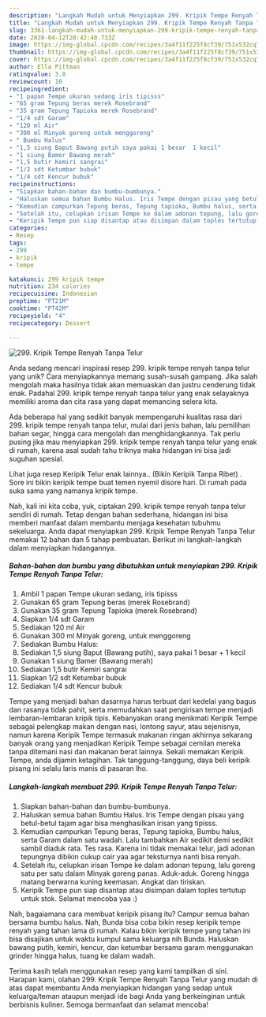 ```yaml
---
description: "Langkah Mudah untuk Menyiapkan 299. Kripik Tempe Renyah Tanpa Telur, Lezat Sekali"
title: "Langkah Mudah untuk Menyiapkan 299. Kripik Tempe Renyah Tanpa Telur, Lezat Sekali"
slug: 3361-langkah-mudah-untuk-menyiapkan-299-kripik-tempe-renyah-tanpa-telur-lezat-sekali
date: 2020-04-12T20:42:40.733Z
image: https://img-global.cpcdn.com/recipes/3a4f11f225f8cf39/751x532cq70/299-kripik-tempe-renyah-tanpa-telur-foto-resep-utama.jpg
thumbnail: https://img-global.cpcdn.com/recipes/3a4f11f225f8cf39/751x532cq70/299-kripik-tempe-renyah-tanpa-telur-foto-resep-utama.jpg
cover: https://img-global.cpcdn.com/recipes/3a4f11f225f8cf39/751x532cq70/299-kripik-tempe-renyah-tanpa-telur-foto-resep-utama.jpg
author: Ella Pittman
ratingvalue: 3.8
reviewcount: 10
recipeingredient:
- "1 papan Tempe ukuran sedang iris tipisss"
- "65 gram Tepung beras merek Rosebrand"
- "35 gram Tepung Tapioka merek Rosebrand"
- "1/4 sdt Garam"
- "120 ml Air"
- "300 ml Minyak goreng untuk menggoreng"
- " Bumbu Halus"
- "1,5 siung Baput Bawang putih saya pakai 1 besar  1 kecil"
- "1 siung Bamer Bawang merah"
- "1,5 butir Kemiri sangrai"
- "1/2 sdt Ketumbar bubuk"
- "1/4 sdt Kencur bubuk"
recipeinstructions:
- "Siapkan bahan-bahan dan bumbu-bumbunya."
- "Haluskan semua bahan Bumbu Halus. Iris Tempe dengan pisau yang betul-betul tajam agar bisa menghasilkan irisan yang tipisss."
- "Kemudian campurkan Tepung beras, Tepung tapioka, Bumbu halus, serta Garam dalam satu wadah. Lalu tambahkan Air sedikit demi sedikit sambil diaduk rata. Tes rasa. Karena ini tidak memakai telur, jadi adonan tepungnya dibikin cukup cair yaa agar teksturnya nanti bisa renyah."
- "Setelah itu, celupkan irisan Tempe ke dalam adonan tepung, lalu goreng satu per satu dalam Minyak goreng panas. Aduk-aduk. Goreng hingga matang berwarna kuning keemasan. Angkat dan tiriskan."
- "Keripik Tempe pun siap disantap atau disimpan dalam toples tertutup untuk stok. Selamat mencoba yaa :)"
categories:
- Resep
tags:
- 299
- kripik
- tempe

katakunci: 299 kripik tempe 
nutrition: 234 calories
recipecuisine: Indonesian
preptime: "PT21M"
cooktime: "PT42M"
recipeyield: "4"
recipecategory: Dessert

---
```



![299. Kripik Tempe Renyah Tanpa Telur](https://img-global.cpcdn.com/recipes/3a4f11f225f8cf39/751x532cq70/299-kripik-tempe-renyah-tanpa-telur-foto-resep-utama.jpg)

Anda sedang mencari inspirasi resep 299. kripik tempe renyah tanpa telur yang unik? Cara menyiapkannya memang susah-susah gampang. Jika salah mengolah maka hasilnya tidak akan memuaskan dan justru cenderung tidak enak. Padahal 299. kripik tempe renyah tanpa telur yang enak selayaknya memiliki aroma dan cita rasa yang dapat memancing selera kita.

Ada beberapa hal yang sedikit banyak mempengaruhi kualitas rasa dari 299. kripik tempe renyah tanpa telur, mulai dari jenis bahan, lalu pemilihan bahan segar, hingga cara mengolah dan menghidangkannya. Tak perlu pusing jika mau menyiapkan 299. kripik tempe renyah tanpa telur yang enak di rumah, karena asal sudah tahu triknya maka hidangan ini bisa jadi suguhan spesial.

Lihat juga resep Keripik Telur enak lainnya.. (Bikin Keripik Tanpa Ribet) . Sore ini bikin keripik tempe buat temen nyemil disore hari. Di rumah pada suka sama yang namanya kripik tempe.


Nah, kali ini kita coba, yuk, ciptakan 299. kripik tempe renyah tanpa telur sendiri di rumah. Tetap dengan bahan sederhana, hidangan ini bisa memberi manfaat dalam membantu menjaga kesehatan tubuhmu sekeluarga. Anda dapat menyiapkan 299. Kripik Tempe Renyah Tanpa Telur memakai 12 bahan dan 5 tahap pembuatan. Berikut ini langkah-langkah dalam menyiapkan hidangannya.

<!--inarticleads1-->

##### Bahan-bahan dan bumbu yang dibutuhkan untuk menyiapkan 299. Kripik Tempe Renyah Tanpa Telur:

1. Ambil 1 papan Tempe ukuran sedang, iris tipisss
1. Gunakan 65 gram Tepung beras (merek Rosebrand)
1. Gunakan 35 gram Tepung Tapioka (merek Rosebrand)
1. Siapkan 1/4 sdt Garam
1. Sediakan 120 ml Air
1. Gunakan 300 ml Minyak goreng, untuk menggoreng
1. Sediakan  Bumbu Halus:
1. Sediakan 1,5 siung Baput (Bawang putih), saya pakai 1 besar + 1 kecil
1. Gunakan 1 siung Bamer (Bawang merah)
1. Sediakan 1,5 butir Kemiri sangrai
1. Siapkan 1/2 sdt Ketumbar bubuk
1. Sediakan 1/4 sdt Kencur bubuk


Tempe yang menjadi bahan dasarnya harus terbuat dari kedelai yang bagus dan rasanya tidak pahit, serta memudahkan saat pengirisan tempe menjadi lembaran-lembaran kripik tipis. Kebanyakan orang menikmati Keripik Tempe sebagai pelengkap makan dengan nasi, lontong sayur, atau sejenisnya, namun karena Keripik Tempe termasuk makanan ringan akhirnya sekarang banyak orang yang menjadikan Keripik Tempe sebagai cemilan mereka tanpa ditemani nasi dan makanan berat lainnya. Sekali memakan Keripik Tempe, anda dijamin ketagihan. Tak tanggung-tanggung, daya beli keripik pisang ini selalu laris manis di pasaran lho. 

<!--inarticleads2-->

##### Langkah-langkah membuat 299. Kripik Tempe Renyah Tanpa Telur:

1. Siapkan bahan-bahan dan bumbu-bumbunya.
1. Haluskan semua bahan Bumbu Halus. Iris Tempe dengan pisau yang betul-betul tajam agar bisa menghasilkan irisan yang tipisss.
1. Kemudian campurkan Tepung beras, Tepung tapioka, Bumbu halus, serta Garam dalam satu wadah. Lalu tambahkan Air sedikit demi sedikit sambil diaduk rata. Tes rasa. Karena ini tidak memakai telur, jadi adonan tepungnya dibikin cukup cair yaa agar teksturnya nanti bisa renyah.
1. Setelah itu, celupkan irisan Tempe ke dalam adonan tepung, lalu goreng satu per satu dalam Minyak goreng panas. Aduk-aduk. Goreng hingga matang berwarna kuning keemasan. Angkat dan tiriskan.
1. Keripik Tempe pun siap disantap atau disimpan dalam toples tertutup untuk stok. Selamat mencoba yaa :)


Nah, bagaiamana cara membuat keripik pisang itu? Campur semua bahan bersama bumbu halus. Nah, Bunda bisa coba bikin resep keripik tempe renyah yang tahan lama di rumah. Kalau bikin keripik tempe yang tahan ini bisa disajikan untuk waktu kumpul sama keluarga nih Bunda. Haluskan bawang putih, kemiri, kencur, dan ketumbar bersama garam menggunakan grinder hingga halus, tuang ke dalam wadah. 

Terima kasih telah menggunakan resep yang kami tampilkan di sini. Harapan kami, olahan 299. Kripik Tempe Renyah Tanpa Telur yang mudah di atas dapat membantu Anda menyiapkan hidangan yang sedap untuk keluarga/teman ataupun menjadi ide bagi Anda yang berkeinginan untuk berbisnis kuliner. Semoga bermanfaat dan selamat mencoba!
